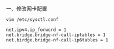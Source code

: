 一、修改网卡配置

```
vim /etc/sysctl.conf
```

```
net.ipv4.ip_forword = 1
net.bridge.bridge-nf-call-iptables = 1
net.birdge.bridge-nf-call-ip6tables = 1
```

